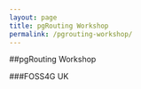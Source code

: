 ```yaml
---
layout: page
title: pgRouting Workshop
permalink: /pgrouting-workshop/
---
```


##pgRouting Workshop

###FOSS4G UK
